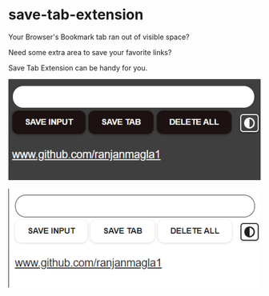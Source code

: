# save-tab-extension

Your Browser's Bookmark tab ran out of visible space?

Need some extra area to save your favorite links?

Save Tab Extension can be handy for you.

![image light mode](https://github.com/ranjanmangla1/save-tab-extension/blob/main/screenshots/dark.png)

![image dark mode](https://github.com/ranjanmangla1/save-tab-extension/blob/main/screenshots/light.png)
